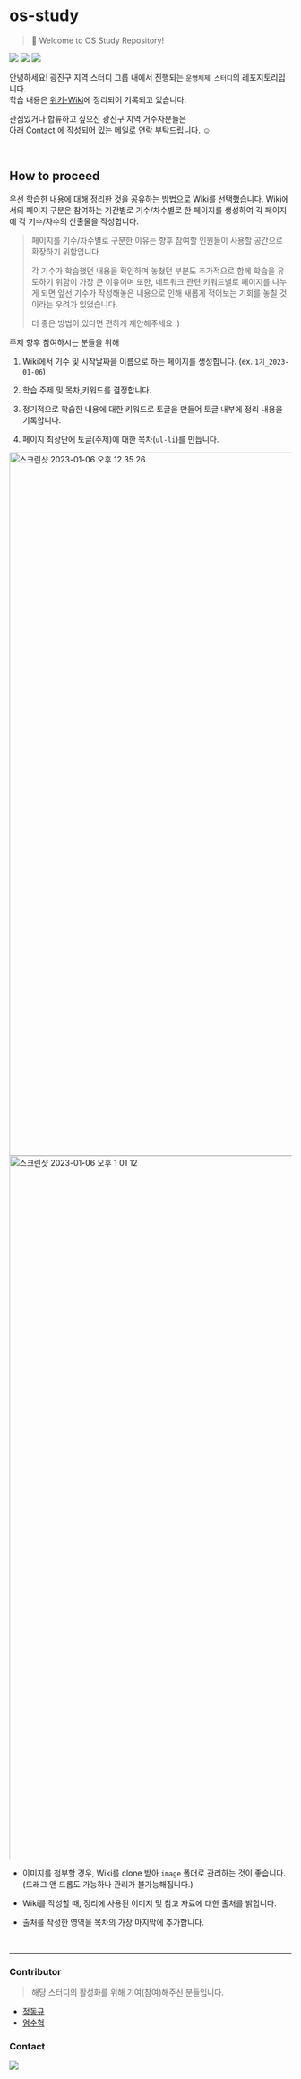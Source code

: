 # os-study

> 🤚 Welcome to OS Study Repository!<br/>

<img src="https://img.shields.io/static/v1?label=Location&message=Seoul, Republic of Korea&color=blue"> <img src="https://img.shields.io/static/v1?label=Area&message=Gwangjin-gu&color=blueviolet">
<img src="https://img.shields.io/static/v1?label=Subject&message=OperationSystem&color=green">

안녕하세요!
광진구 지역 스터디 그룹 내에서 진행되는 `운영체제 스터디`의 레포지토리입니다.<br/>
학습 내용은 [위키-Wiki](https://github.com/konkuk-tech-course/os-study/wiki)에 정리되어 기록되고 있습니다.

관심있거나 합류하고 싶으신 광진구 지역 거주자분들은<br/>
아래 [Contact](#contact) 에 작성되어 있는 메일로 연락 부탁드립니다. ☺️

<br/>

## How to proceed

우선 학습한 내용에 대해 정리한 것을 공유하는 방법으로 Wiki를 선택했습니다.
Wiki에서의 페이지 구분은 참여하는 기간별로 기수/차수별로 한 페이지를 생성하여
각 페이지에 각 기수/차수의 산출물을 작성합니다.

> 페이지를 기수/차수별로 구분한 이유는
> 향후 참여할 인원들이 사용할 공간으로 확장하기 위함입니다.
>
> 각 기수가 학습했던 내용을 확인하며 놓쳤던 부분도 추가적으로 함께 학습을 유도하기 위함이 가장 큰 이유이며
> 또한, 네트워크 관련 키워드별로 페이지를 나누게 되면 앞선 기수가 작성해놓은 내용으로 인해 새롭게 적어보는 기회를 놓칠 것이라는 우려가 있었습니다.
> 
> 더 좋은 방법이 있다면 편하게 제안해주세요 :)

주제 
향후 참여하시는 분들을 위해

1. Wiki에서 기수 및 시작날짜을 이름으로 하는 페이지를 생성합니다. (ex. `1기_2023-01-06`)

2. 학습 주제 및 목차,키워드를 결정합니다.

3. 정기적으로 학습한 내용에 대한 키워드로 토글을 만들어 토글 내부에 정리 내용을 기록합니다.

4. 페이지 최상단에 토글(주제)에 대한 목차(`ul-li`)를 만듭니다.

<img width="1256" alt="스크린샷 2023-01-06 오후 12 35 26" src="https://user-images.githubusercontent.com/86935274/210929955-4b29fd01-ba73-47fa-bee4-c52a8b93e982.png">

<img width="1256" alt="스크린샷 2023-01-06 오후 1 01 12" src="https://user-images.githubusercontent.com/86935274/210929985-1425f806-a108-4441-8640-6cbd99dc0af0.png">

* 이미지를 첨부할 경우, Wiki를 clone 받아 `image` 폴더로 관리하는 것이 좋습니다.<br/>(드래그 앤 드롭도 가능하나 관리가 불가능해집니다.)

* Wiki를 작성할 때, 정리에 사용된 이미지 및 참고 자료에 대한 출처를 밝힙니다.

* 출처를 작성한 영역을 목차의 가장 마지막에 추가합니다.

<br/>

---
### Contributor
> 해당 스터디의 활성화를 위해 기여(참여)해주신 분들입니다.
- [정동규](https://github.com/yummygyudon)
- [엄수혁](https://github.com/endlessmomo)



### Contact
<a href="mailto:bang2brew@gamil.com"><img  src="https://img.shields.io/badge/Gmail-EA4335?style=flat-square&logo=gmail&logoColor=white"/></a> 
<br/>
